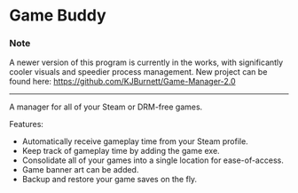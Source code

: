 # Game Buddy

### Note
A newer version of this program is currently in the works, with significantly cooler visuals and speedier process management.
New project can be found here: https://github.com/KJBurnett/Game-Manager-2.0

--------------------------------------------------------------------------

A manager for all of your Steam or DRM-free games.

Features:
- Automatically receive gameplay time from your Steam profile.
- Keep track of gameplay time by adding the game exe.
- Consolidate all of your games into a single location for ease-of-access.
- Game banner art can be added.
- Backup and restore your game saves on the fly.
